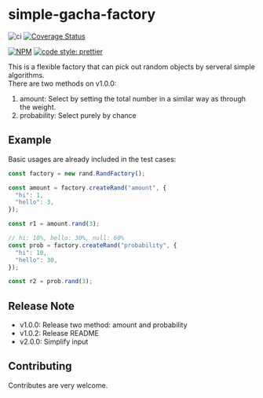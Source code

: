 # simple-gacha-factory
![ci](https://github.com/wirelessr/simple-gacha/actions/workflows/node.js.yml/badge.svg)
[![Coverage Status](https://coveralls.io/repos/github/wirelessr/simple-gacha/badge.svg?branch=main)](https://coveralls.io/github/wirelessr/simple-gacha?branch=main)

[![NPM](https://nodei.co/npm/simple-gacha-factory.png)](https://npmjs.org/package/simple-gacha-factory)
[![code style: prettier](https://img.shields.io/badge/code_style-prettier-ff69b4.svg?style=flat-square)](https://github.com/prettier/prettier)

This is a flexible factory that can pick out random objects by serveral simple algorithms.  
There are two methods on v1.0.0:
1. amount: Select by setting the total number in a similar way as through the weight.
2. probability: Select purely by chance

## Example

Basic usages are already included in the test cases:

```javascript
const factory = new rand.RandFactory();

const amount = factory.createRand("amount", {
  "hi": 1,
  "hello": 3,
});

const r1 = amount.rand(3);

// hi: 10%, hello: 30%, null: 60%
const prob = factory.createRand("probability", {
  "hi": 10,
  "hello": 30,
});

const r2 = prob.rand(3);
```

## Release Note

- v1.0.0: Release two method: amount and probability
- v1.0.2: Release README
- v2.0.0: Simplify input

## Contributing
Contributes are very welcome.
